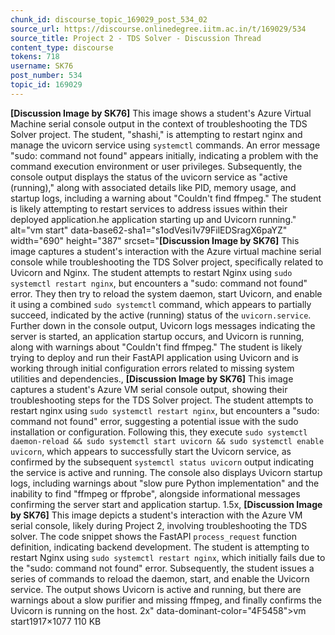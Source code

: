 ```yaml
---
chunk_id: discourse_topic_169029_post_534_02
source_url: https://discourse.onlinedegree.iitm.ac.in/t/169029/534
source_title: Project 2 - TDS Solver - Discussion Thread
content_type: discourse
tokens: 718
username: SK76
post_number: 534
topic_id: 169029
---
```


**[Discussion Image by SK76]** This image shows a student's Azure Virtual Machine serial console output in the context of troubleshooting the TDS Solver project. The student, "shashi," is attempting to restart nginx and manage the uvicorn service using `systemctl` commands. An error message "sudo: command not found" appears initially, indicating a problem with the command execution environment or user privileges. Subsequently, the console output displays the status of the uvicorn service as "active (running)," along with associated details like PID, memory usage, and startup logs, including a warning about "Couldn't find ffmpeg." The student is likely attempting to restart services to address issues within their deployed application.he application starting up and Uvicorn running." alt="vm start" data-base62-sha1="s1odVesi1v79FilEDSragX6paYZ" width="690" height="387" srcset="**[Discussion Image by SK76]** This image captures a student's interaction with the Azure virtual machine serial console while troubleshooting the TDS Solver project, specifically related to Uvicorn and Nginx. The student attempts to restart Nginx using `sudo systemctl restart nginx`, but encounters a "sudo: command not found" error. They then try to reload the system daemon, start Uvicorn, and enable it using a combined `sudo systemctl` command, which appears to partially succeed, indicated by the active (running) status of the `uvicorn.service`. Further down in the console output, Uvicorn logs messages indicating the server is started, an application startup occurs, and Uvicorn is running, along with warnings about "Couldn't find ffmpeg." The student is likely trying to deploy and run their FastAPI application using Uvicorn and is working through initial configuration errors related to missing system utilities and dependencies., **[Discussion Image by SK76]** This image captures a student's Azure VM serial console output, showing their troubleshooting steps for the TDS Solver project. The student attempts to restart nginx using `sudo systemctl restart nginx`, but encounters a "sudo: command not found" error, suggesting a potential issue with the sudo installation or configuration. Following this, they execute `sudo systemctl daemon-reload && sudo systemctl start uvicorn && sudo systemctl enable uvicorn`, which appears to successfully start the Uvicorn service, as confirmed by the subsequent `systemctl status uvicorn` output indicating the service is active and running. The console also displays Uvicorn startup logs, including warnings about "slow pure Python implementation" and the inability to find "ffmpeg or ffprobe", alongside informational messages confirming the server start and application startup. 1.5x, **[Discussion Image by SK76]** This image depicts a student's interaction with the Azure VM serial console, likely during Project 2, involving troubleshooting the TDS solver. The code snippet shows the FastAPI `process_request` function definition, indicating backend development. The student is attempting to restart Nginx using `sudo systemctl restart nginx`, which initially fails due to the "sudo: command not found" error. Subsequently, the student issues a series of commands to reload the daemon, start, and enable the Uvicorn service. The output shows Uvicorn is active and running, but there are warnings about a slow purifier and missing ffmpeg, and finally confirms the Uvicorn is running on the host. 2x" data-dominant-color="4F5458">vm start1917×1077 110 KB
